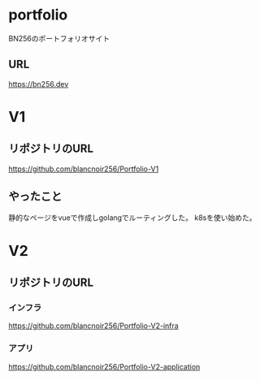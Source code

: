 # portfolio
BN256のポートフォリオサイト
## URL
https://bn256.dev

# V1
## リポジトリのURL
https://github.com/blancnoir256/Portfolio-V1
## やったこと
静的なページをvueで作成しgolangでルーティングした。
k8sを使い始めた。

# V2
## リポジトリのURL
### インフラ
https://github.com/blancnoir256/Portfolio-V2-infra
### アプリ
https://github.com/blancnoir256/Portfolio-V2-application
